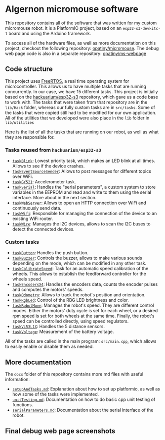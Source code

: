 # Algernon micromouse software

This repository contains all of the software that was written for my custom micromouse robot. It is a PlatformIO project, based on an `esp32-s3-devkitc-1` board and using the Arduino framework.

To access all of the hardware files, as well as more documentation on this project, checkout the following repository: [opatiny/micromouse](https://github.com/opatiny/micromouse). The debug web page code is also in a separate repository: [opatiny/ms-webpage](https://github.com/opatiny/ms-webpage)

## Code structure

This project uses [FreeRTOS](https://www.freertos.org/index.html), a real time operating system for microcontroller. This allows us to have multiple tasks that are running concurrently. In our case, we have 15 different tasks. This project is initially based on the [hackuarium/esp32-s3](https://github.com/Hackuarium/esp32-c3) repository, which gave us a code base to work with. The tasks that were taken from that repository are in the `lib/Hack` folder, whereas our fully custom tasks are in `src/tasks`. Some of the tasks that were copied still had to be modified for our own application. All of the utilities that we developed were also place in the `lib` folder in `lib/utilities`

Here is the list of all the tasks that are running on our robot, as well as what they are responsible for.

### Tasks reused from `hackuarium/esp32-s3`

- [`taskBlink`](./lib/Hack/taskBlink.cpp): Lowest priority task, which makes an LED blink at all times. Allows to see if the device crashes.
- [`taskEventSourceSender`](./lib/Hack/taskEventSourceSender.cpp): Allows to post messages for different topics over WiFi.
- [`taskGY521`](./lib/Hack/taskGY521.cpp): Accelerometer task.
- [`taskSerial`](./lib/Hack/taskSerial.cpp): Handles the "serial parameters", a custom system to store variables in the EEPROM and read and write to them using the serial interface. More about in the next section.
- [`taskWebServer`](./lib/Hack/taskWebServer.cpp): Allows to open an HTTP connection over WiFi and continuously send data.
- [`taskWifi`](./lib/Hack/taskWifi.cpp): Responsible for managing the connection of the device to an existing WiFi rooter.
- [`taskWire`](./lib/Hack/taskWire.cpp): Manages the I2C devices, allows to scan the I2C buses to detect the connected devices.

### Custom tasks

- [`taskButton`](./src/tasks/taskButton.cpp): Handles the push button.
- [`taskBuzzer`](./src/tasks/taskBuzzer.cpp): Controls the buzzer, allows to make various sounds depending on the mode, which can be modified in any other task.
- [`taskCalibrateSpeed`](./src/tasks/taskCalibrateSpeed.cpp): Task for an automatic speed calibration of the wheels. This allows to establish the feedforward controller for the wheels speed.
- [`taskEncodersX4`](./src/tasks/taskEncodersX4.cpp): Handles the encoders data, counts the encoder pulses and computes the motors' speeds.
- [`taskOdometry`](./src/tasks/taskOdometry.cpp): Allows to track the robot's position and orientation.
- [`taskRgbLed`](./src/tasks/taskRgbLed.cpp): Control of the RBG LED brightness and color.
- [`taskRobotMove`](./src/tasks/taskRobotMove.cpp): Manages the robot's speed. They are different control modes. Either the motors' duty cycle is set for each wheel, or a desired rpm speed is set for both wheels at the same time. Finally, the robot's speed can be controlled directly, using speed regulators.
- [`taskVL53L1X`](./src/tasks/taskVL53L1X.cpp): Handles the 5 distance sensors.
- [`taskVoltage`](./src/tasks/taskVoltage.cpp): Measurement of the battery voltage.

All of the tasks are called in the main program: `src/main.cpp`, which allows to easily enable or disable them as needed.

## More documentation

The `docs` folder of this repository contains more md files with useful information:

- [`setupAndTasks.md`](./docs/setupAndTasks.md): Explanation about how to set up platformio, as well as how some of the tasks were implemented.
- [`unitTesting.md`](./docs/unitTesting.md): Documentation on how to do basic cpp unit testing of functions.
- [`serialParameters.md`](./docs/serialParameters.md): Documentation about the serial interface of the robot.

## Final debug web page screenshots
